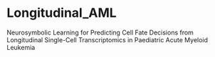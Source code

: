 # Longitudinal_AML
Neurosymbolic Learning for Predicting Cell Fate Decisions from Longitudinal Single-Cell Transcriptomics in Paediatric Acute Myeloid Leukemia
